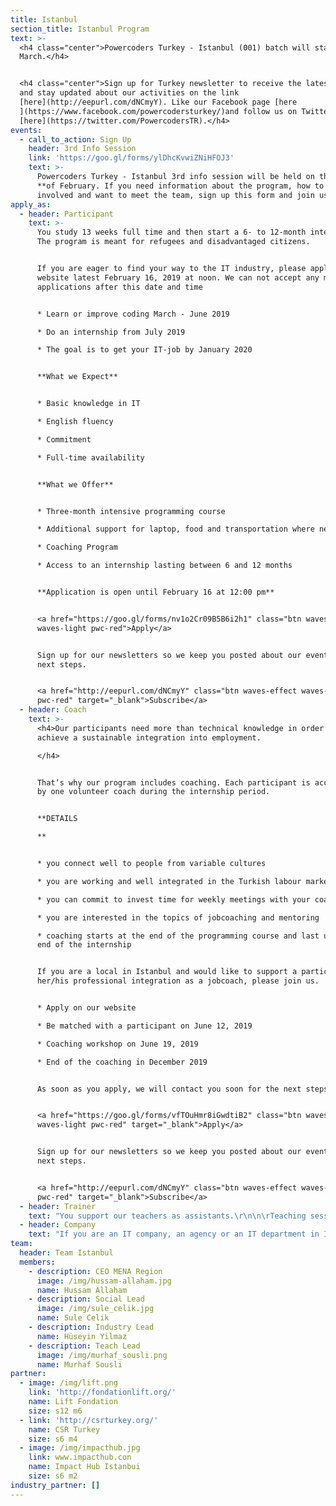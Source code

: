 ```yaml
---
title: Istanbul
section_title: Istanbul Program
text: >-
  <h4 class="center">Powercoders Turkey - Istanbul (001) batch will start in
  March.</h4>


  <h4 class="center">Sign up for Turkey newsletter to receive the latest events
  and stay updated about our activities on the link
  [here](http://eepurl.com/dNCmyY). Like our Facebook page [here
  ](https://www.facebook.com/powercodersturkey/)and follow us on Twitter
  [here](https://twitter.com/PowercodersTR).</h4>
events:
  - call_to_action: Sign Up
    header: 3rd Info Session
    link: 'https://goo.gl/forms/ylDhcKvwiZNiHFOJ3'
    text: >-
      Powercoders Turkey - Istanbul 3rd info session will be held on the **13th
      **of February. If you need information about the program, how to get
      involved and want to meet the team, sign up this form and join us.
apply_as:
  - header: Participant
    text: >-
      You study 13 weeks full time and then start a 6- to 12-month internship.
      The program is meant for refugees and disadvantaged citizens.


      If you are eager to find your way to the IT industry, please apply on our
      website latest February 16, 2019 at noon. We can not accept any more
      applications after this date and time


      * Learn or improve coding March - June 2019

      * Do an internship from July 2019

      * The goal is to get your IT-job by January 2020


      **What we Expect**


      * Basic knowledge in IT

      * English fluency

      * Commitment

      * Full-time availability


      **What we Offer**


      * Three-month intensive programming course

      * Additional support for laptop, food and transportation where needed

      * Coaching Program

      * Access to an internship lasting between 6 and 12 months


      **Application is open until February 16 at 12:00 pm**


      <a href="https://goo.gl/forms/nv1o2Cr09B5B6i2h1" class="btn waves-effect
      waves-light pwc-red">Apply</a>


      Sign up for our newsletters so we keep you posted about our events and
      next steps.


      <a href="http://eepurl.com/dNCmyY" class="btn waves-effect waves-light
      pwc-red" target="_blank">Subscribe</a>
  - header: Coach
    text: >-
      <h4>Our participants need more than technical knowledge in order to
      achieve a sustainable integration into employment.

      </h4>


      That’s why our program includes coaching. Each participant is accompanied
      by one volunteer coach during the internship period.


      **DETAILS

      **


      * you connect well to people from variable cultures

      * you are working and well integrated in the Turkish labour market

      * you can commit to invest time for weekly meetings with your coachee

      * you are interested in the topics of jobcoaching and mentoring

      * coaching starts at the end of the programming course and last until the
      end of the internship


      If you are a local in Istanbul and would like to support a participant in
      her/his professional integration as a jobcoach, please join us.


      * Apply on our website

      * Be matched with a participant on June 12, 2019

      * Coaching workshop on June 19, 2019

      * End of the coaching in December 2019


      As soon as you apply, we will contact you soon for the next steps.


      <a href="https://goo.gl/forms/vfTOuHmr8iGwdtiB2" class="btn waves-effect
      waves-light pwc-red" target="_blank">Apply</a>


      Sign up for our newsletters so we keep you posted about our events and
      next steps.


      <a href="http://eepurl.com/dNCmyY" class="btn waves-effect waves-light
      pwc-red" target="_blank">Subscribe</a>
  - header: Trainer
    text: "You support our teachers as assistants.\r\n\n\rTeaching sessions usually take place in the mornings. In the afternoons, the participants focus on practising the things they learned in the morning. That’s where our “Trainers” come in, helping them individually or in groups to get their exercises and “homework” done.\r\n\n\r**WHAT WE ARE LOOKING FOR\r**\n\n* IT professionals who wants to support participants solving IT challenges\r\n* Trainers who help teaching for some days in the afternoons\r\n* No teaching experience needed\r\n\nIf you are an IT professional, like to support our participants solving IT challenges and like to work in teams, join us.\r\n\n* Apply now\r\n* Get a slot in class from November 2018 - February 2019\r\n* Join graduation June 28, 2019 (evening)\n\nPlease apply via the link below. We will contact you soon to present our curriculum.\n\n<a href=\"https://goo.gl/forms/7QZGSnSuUl8YL8xD2\" class=\"btn waves-effect waves-light pwc-red\" target=\"_blank\">Apply</a>\n\n\rSign up for our newsletters so we keep you posted about our events and next steps.\n\n<a href=\"http://eepurl.com/dNCmyY\" class=\"btn waves-effect waves-light pwc-red\" target=\"_blank\">Subscribe</a>"
  - header: Company
    text: "If you are an IT company, an agency or an IT department in Istanbul or around, are eager to support a participant during an internship and are eventually able to offer an IT job in the long-run, join us.\r\n\n\r\n\nApply on our website latest March 31st, 2019\r\n\nJoin a community meet-up in March, 2019\r\n\nJoin Career Day on April 24, 2019\r\n\n2nd Interviews April 29 - May 3, 2019\r\n\nStart internship by July 2019\r\n\nBelow is the frequent asked questions. Please, have a look and do not hesitate to reach out to us on info.turkey@powercodsers.org if you need more information.\n\n<a href=\"https://goo.gl/forms/wZhxKDYm5YfpQwaB2\" class=\"btn waves-effect waves-light pwc-red\" target=\"_blank\">Apply</a>\n\nSign up for our newsletters so we keep you posted about our events and next steps.\n\n<a href=\"http://eepurl.com/dNCmyY\" class=\"btn waves-effect waves-light pwc-red\" target=\"_blank\">Subscribe</a>"
team:
  header: Team Istanbul
  members:
    - description: CEO MENA Region
      image: /img/hussam-allaham.jpg
      name: Hussam Allaham
    - description: Social Lead
      image: /img/sule_celik.jpg
      name: Sule Celik
    - description: Industry Lead
      name: Hüseyin Yilmaz
    - description: Teach Lead
      image: /img/murhaf_sousli.png
      name: Murhaf Sousli
partner:
  - image: /img/lift.png
    link: 'http://fondationlift.org/'
    name: Lift Fondation
    size: s12 m6
  - link: 'http://csrturkey.org/'
    name: CSR Turkey
    size: s6 m4
  - image: /img/impacthub.jpg
    link: www.impacthub.con
    name: Impact Hub Istanbui
    size: s6 m2
industry_partner: []
---
```


